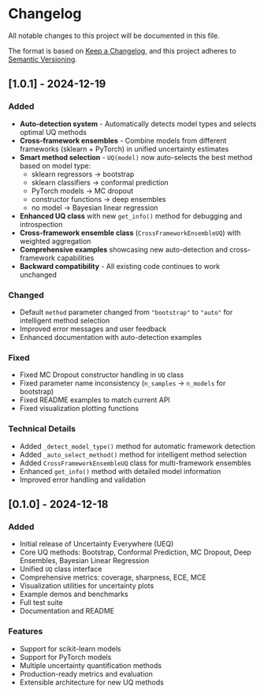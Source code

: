 # Changelog

All notable changes to this project will be documented in this file.

The format is based on [Keep a Changelog](https://keepachangelog.com/en/1.0.0/),
and this project adheres to [Semantic Versioning](https://semver.org/spec/v2.0.0.html).

## [1.0.1] - 2024-12-19

### Added
- **Auto-detection system** - Automatically detects model types and selects optimal UQ methods
- **Cross-framework ensembles** - Combine models from different frameworks (sklearn + PyTorch) in unified uncertainty estimates
- **Smart method selection** - `UQ(model)` now auto-selects the best method based on model type:
  - sklearn regressors → bootstrap
  - sklearn classifiers → conformal prediction
  - PyTorch models → MC dropout
  - constructor functions → deep ensembles
  - no model → Bayesian linear regression
- **Enhanced UQ class** with new `get_info()` method for debugging and introspection
- **Cross-framework ensemble class** (`CrossFrameworkEnsembleUQ`) with weighted aggregation
- **Comprehensive examples** showcasing new auto-detection and cross-framework capabilities
- **Backward compatibility** - All existing code continues to work unchanged

### Changed
- Default `method` parameter changed from `"bootstrap"` to `"auto"` for intelligent method selection
- Improved error messages and user feedback
- Enhanced documentation with auto-detection examples

### Fixed
- Fixed MC Dropout constructor handling in `UQ` class
- Fixed parameter name inconsistency (`n_samples` → `n_models` for bootstrap)
- Fixed README examples to match current API
- Fixed visualization plotting functions

### Technical Details
- Added `_detect_model_type()` method for automatic framework detection
- Added `_auto_select_method()` method for intelligent method selection
- Added `CrossFrameworkEnsembleUQ` class for multi-framework ensembles
- Enhanced `get_info()` method with detailed model information
- Improved error handling and validation

## [0.1.0] - 2024-12-18

### Added
- Initial release of Uncertainty Everywhere (UEQ)
- Core UQ methods: Bootstrap, Conformal Prediction, MC Dropout, Deep Ensembles, Bayesian Linear Regression
- Unified `UQ` class interface
- Comprehensive metrics: coverage, sharpness, ECE, MCE
- Visualization utilities for uncertainty plots
- Example demos and benchmarks
- Full test suite
- Documentation and README

### Features
- Support for scikit-learn models
- Support for PyTorch models
- Multiple uncertainty quantification methods
- Production-ready metrics and evaluation
- Extensible architecture for new UQ methods
